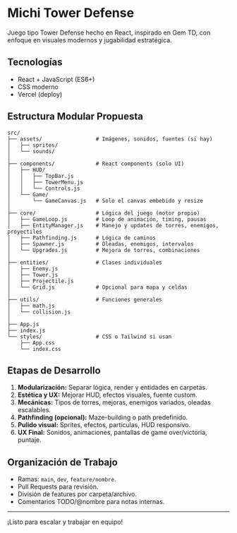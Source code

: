 # Michi Tower Defense

Juego tipo Tower Defense hecho en React, inspirado en Gem TD, con enfoque en visuales modernos y jugabilidad estratégica.

## Tecnologías
- React + JavaScript (ES6+)
- CSS moderno
- Vercel (deploy)

## Estructura Modular Propuesta

```
src/
├── assets/                 # Imágenes, sonidos, fuentes (si hay)
│   ├── sprites/
│   └── sounds/
│
├── components/             # React components (solo UI)
│   ├── HUD/
│   │   ├── TopBar.js
│   │   ├── TowerMenu.js
│   │   └── Controls.js
│   └── Game/
│       └── GameCanvas.js   # Solo el canvas embebido y resize
│
├── core/                   # Lógica del juego (motor propio)
│   ├── GameLoop.js         # Loop de animación, timing, pausas
│   ├── EntityManager.js    # Manejo y updates de torres, enemigos, proyectiles
│   ├── Pathfinding.js      # Lógica de caminos
│   ├── Spawner.js          # Oleadas, enemigos, intervalos
│   └── Upgrades.js         # Mejora de torres, combinaciones
│
├── entities/               # Clases individuales
│   ├── Enemy.js
│   ├── Tower.js
│   ├── Projectile.js
│   └── Grid.js             # Opcional para mapa y celdas
│
├── utils/                  # Funciones generales
│   ├── math.js
│   └── collision.js
│
├── App.js
├── index.js
└── styles/                 # CSS o Tailwind si usan
    ├── App.css
    └── index.css
```

## Etapas de Desarrollo

1. **Modularización:** Separar lógica, render y entidades en carpetas.
2. **Estética y UX:** Mejorar HUD, efectos visuales, fuente custom.
3. **Mecánicas:** Tipos de torres, mejoras, enemigos variados, oleadas escalables.
4. **Pathfinding (opcional):** Maze-building o path predefinido.
5. **Pulido visual:** Sprites, efectos, partículas, HUD responsivo.
6. **UX Final:** Sonidos, animaciones, pantallas de game over/victoria, puntaje.

## Organización de Trabajo
- Ramas: `main`, `dev`, `feature/nombre`.
- Pull Requests para revisión.
- División de features por carpeta/archivo.
- Comentarios TODO/@nombre para notas internas.

---
¡Listo para escalar y trabajar en equipo! 